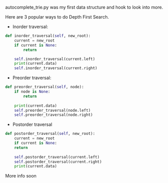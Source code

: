 autocomplete_trie.py was my first data structure and hook to look into more.

Here are 3 popular ways to do Depth First Search.
 * Inorder traversal:
```py
def inorder_traversal(self, new_root):
    current = new_root
    if current is None:
        return

    self.inorder_traversal(current.left)
    print(current.data)
    self.inorder_traversal(current.right)
```

 * Preorder traversal:
```py
def preorder_traversal(self, node):
    if node is None:
        return 
    
    print(current.data)
    self.preorder_traversal(node.left)
    self.preorder_traversal(node.right)
```

 * Postorder traversal
```py
def postorder_traversal(self, new_root):
    current = new_root
    if current is None:
	return
    
    self.postorder_traversal(current.left)
    self.postorder_traversal(current.right)
    print(current.data)
```

More info soon
